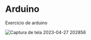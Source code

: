 # Arduino
Exercicio  de arduino



![Captura de tela 2023-04-27 202856](https://user-images.githubusercontent.com/114835374/235013899-979269c3-479e-4e51-95e7-adc767b1708a.png)
